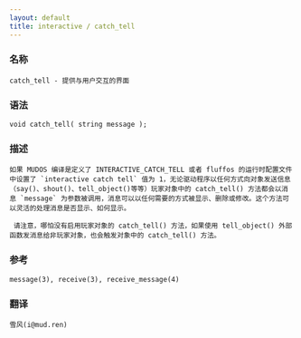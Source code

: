 ```yaml
---
layout: default
title: interactive / catch_tell
---
```


### 名称

    catch_tell - 提供与用户交互的界面

### 语法

    void catch_tell( string message );

### 描述

    如果 MUDOS 编译是定义了 INTERACTIVE_CATCH_TELL 或者 fluffos 的运行时配置文件中设置了 `interactive catch tell` 值为 1，无论驱动程序以任何方式向对象发送信息（say()、shout()、tell_object()等等）玩家对象中的 catch_tell() 方法都会以消息 `message` 为参数被调用，消息可以以任何需要的方式被显示、删除或修改。这个方法可以灵活的处理消息是否显示、如何显示。

     请注意，哪怕没有启用玩家对象的 catch_tell() 方法，如果使用 tell_object() 外部函数发消息给非玩家对象，也会触发对象中的 catch_tell() 方法。

### 参考

    message(3), receive(3), receive_message(4)

### 翻译 ###

    雪风(i@mud.ren)
